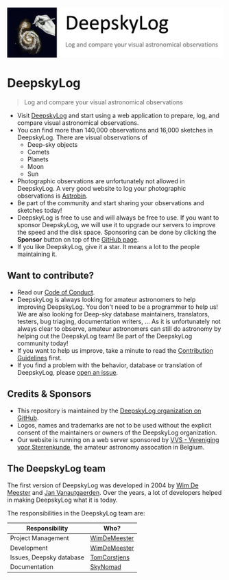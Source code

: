 [![Logo](public/img/logo2.png)](https://www.deepskylog.org/)

# DeepskyLog

> Log and compare your visual astronomical observations

* Visit [DeepskyLog](https://www.deepskylog.org) and start using a web application to prepare, log, and compare visual astronomical observations.
* You can find more than 140,000 observations and 16,000 sketches in DeepskyLog. There are visual observations of
  * Deep-sky objects
  * Comets
  * Planets
  * Moon
  * Sun
* Photographic observations are unfortunately not allowed in DeepskyLog. A very good website to log your photographic observations is [Astrobin](https://www.astrobin.com/welcome/).
* Be part of the community and start sharing your observations and sketches today!
* DeepskyLog is free to use and will always be free to use. If you want to sponsor DeepskyLog, we will use it to upgrade our servers to improve the speed and the disk space. Sponsoring can be done by clicking the **Sponsor** button on top of the [GitHub page](https://github.com/DeepskyLog/DeepskyLog).
* If you like DeepskyLog, give it a star. It means a lot to the people maintaining it.

## Want to contribute?

* Read our [Code of Conduct](CODE_OF_CONDUCT.md).
* DeepskyLog is always looking for amateur astronomers to help improving DeepskyLog. You don't need to be a programmer to help us! We are also looking for Deep-sky database maintainers, translators, testers, bug triaging, documentation writers, ... As it is unfortunately not always clear to observe, amateur astronomers can still do astronomy by helping out the DeepskyLog team! Be part of the DeepskyLog community today!
* If you want to help us improve, take a minute to read the [Contribution Guidelines](Contributing.md) first.
* If you find a problem with the behavior, database or translation of DeepskyLog, please [open an issue](https://github.com/DeepskyLog/DeepskyLog/issues/new/choose).

## Credits & Sponsors

* This repository is maintained by the [DeepskyLog organization on GitHub](https://github.com/DeepskyLog).
* Logos, names and trademarks are not to be used without the explicit consent of the maintainers or owners of the DeepskyLog organization.
* Our website is running on a web server sponsored by [VVS - Vereniging voor Sterrenkunde](http://www.vvs.be/), the amateur astronomy assocation in Belgium.

## The DeepskyLog team

The first version of DeepskyLog was developed in 2004 by [Wim De Meester](https://github.com/WimDeMeester) and [Jan Vanautgaerden](https://github.com/orgs/DeepskyLog/people/janvanautgaerden). Over the years, a lot of developers helped in making DeepskyLog what it is today. 

The responsibilities in the DeepskyLog team are:

| Responsibility | Who? |
| -------------- | ---- |
| Project Management | [WimDeMeester](https://github.com/WimDeMeester) |
| Development | [WimDeMeester](https://github.com/WimDeMeester) |
| Issues, Deepsky database | [TomCorstjens](https://github.com/TomCorstjens)
| Documentation | [SkyNomad](https://github.com/SkyNomad) |
